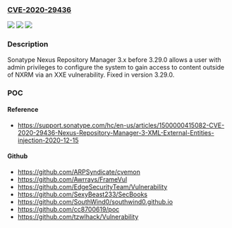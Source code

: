 ### [CVE-2020-29436](https://cve.mitre.org/cgi-bin/cvename.cgi?name=CVE-2020-29436)
![](https://img.shields.io/static/v1?label=Product&message=n%2Fa&color=blue)
![](https://img.shields.io/static/v1?label=Version&message=n%2Fa&color=blue)
![](https://img.shields.io/static/v1?label=Vulnerability&message=n%2Fa&color=brighgreen)

### Description

Sonatype Nexus Repository Manager 3.x before 3.29.0 allows a user with admin privileges to configure the system to gain access to content outside of NXRM via an XXE vulnerability. Fixed in version 3.29.0.

### POC

#### Reference
- https://support.sonatype.com/hc/en-us/articles/1500000415082-CVE-2020-29436-Nexus-Repository-Manager-3-XML-External-Entities-injection-2020-12-15

#### Github
- https://github.com/ARPSyndicate/cvemon
- https://github.com/Awrrays/FrameVul
- https://github.com/EdgeSecurityTeam/Vulnerability
- https://github.com/SexyBeast233/SecBooks
- https://github.com/SouthWind0/southwind0.github.io
- https://github.com/cc8700619/poc
- https://github.com/tzwlhack/Vulnerability

